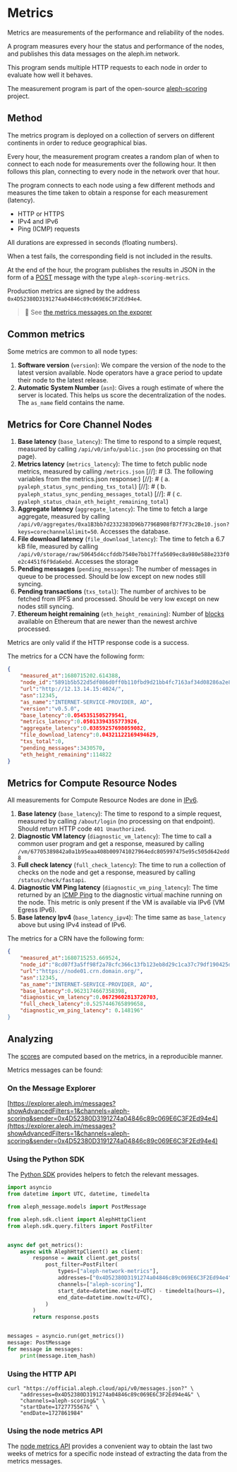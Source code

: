# Metrics

Metrics are measurements of the performance and reliability of the nodes.

A program measures every hour the status and performance of the nodes, and publishes this data messages on the aleph.im network.

This program sends multiple HTTP requests to each node in order to evaluate how well it behaves.

The measurement program is part of the open-source [aleph-scoring](https://github.com/aleph-im/aleph-scoring/) project.

## Method

The metrics program is deployed on a collection of servers on different continents in order to reduce geographical bias.

Every hour, the measurement program creates a random plan of when to connect to each node for measurements over the following hour. It then follows this plan, connecting to every node in the network over that hour.

The program connects to each node using a few different methods and measures the time taken to obtain a response for each measurement (latency).

 - HTTP or HTTPS
 - IPv4 and IPv6
 - Ping (ICMP) requests

All durations are expressed in seconds (floating numbers).

When a test fails, the corresponding field is not included in the results.

At the end of the hour, the program publishes the results in JSON in the form of a [POST](../../protocol/object-types/posts.md) message with the type `aleph-scoring-metrics`.

Production metrics are signed by the address `0x4D52380D3191274a04846c89c069E6C3F2Ed94e4`.

> 🔗 See [the metrics messages on the exporer](https://explorer.aleph.im/messages?showAdvancedFilters=1&channels=aleph-scoring&page=1&sender=0x4D52380D3191274a04846c89c069E6C3F2Ed94e4)

## Common metrics

Some metrics are common to all node types:

1. **Software version** (`version`): We compare the version of the node to the latest version available. Node operators have a grace period to update their node to the latest release.
2. **Automatic System Number** (`asn`): Gives a rough estimate of where the server is located. This helps us score the decentralization of the nodes. The `as_name` field contains the name.

## Metrics for Core Channel Nodes

1. **Base latency** (`base_latency`): The time to respond to a simple request, measured by calling `/api/v0/info/public.json` (no processing on that page).
2. **Metrics latency** (`metrics_latency`): The time to fetch public node metrics, measured by calling `/metrics.json`
[//]: # (3. The following variables from the metrics.json response:)
[//]: # (    a. `pyaleph_status_sync_pending_txs_total`)
[//]: # (    b. `pyaleph_status_sync_pending_messages_total`)
[//]: # (    c. `pyaleph_status_chain_eth_height_remaining_total`)
3. **Aggregate latency** (`aggregate_latency`): The time to fetch a large aggregate, measured by calling `/api/v0/aggregates/0xa1B3bb7d2332383D96b7796B908fB7f7F3c2Be10.json?keys=corechannel&limit=50`. Accesses the database.
4. **File download latency** (`file_download_latency`): The time to fetch a 6.7 kB file, measured by calling `/api/v0/storage/raw/50645d4ccfddb7540e7bb17ffa5609ec8a980e588e233f0e2c4451f6f9da6ebd`. Accesses the storage
5. **Pending messages** (`pending_messages`): The number of messages in queue to be processed. Should be low except on new nodes still syncing.
6. **Pending transactions** (`txs_total`): The number of archives to be fetched from IPFS and processed. Should be very low except on new nodes still syncing.
7. **Ethereum height remaining** (`eth_height_remaining`): Number of [blocks](https://ethereum.org/en/developers/docs/blocks/) available on Ethereum that are newer than the newest archive processed.
 
Metrics are only valid if the HTTP response code is a success.

The metrics for a CCN have the following form:
```json
{
    "measured_at":1680715202.614388,
    "node_id":"5891b5b522d5df086d0ff0b110fbd9d21bb4fc7163af34d08286a2e846f6be03",
    "url":"http://12.13.14.15:4024/",
    "asn":12345,
    "as_name":"INTERNET-SERVICE-PROVIDER, AD",
    "version":"v0.5.0",
    "base_latency":0.0545351505279541,
    "metrics_latency":0.05013394355773926,
    "aggregate_latency":0.03859257698059082,
    "file_download_latency":0.04321122169494629,
    "txs_total":0,
    "pending_messages":3430570,
    "eth_height_remaining":114822
}
```

## Metrics for Compute Resource Nodes

All measurements for Compute Resource Nodes are done in [IPv6](https://en.wikipedia.org/wiki/IPv6).

1. **Base latency** (`base_latency`): The time to respond to a simple request, measured by calling `/about/login` (no processing on that endpoint). Should return HTTP code `401 Unauthorized`.
2. **Diagnostic VM latency** (`diagnostic_vm_latency`): The time to call a common user program and get a response, measured by calling `/vm/67705389842a0a1b95eaa408b009741027964edc805997475e95c505d642edd8`
3. **Full check latency** (`full_check_latency`): The time to run a collection of checks on the node and get a response, measured by calling `/status/check/fastapi`.
4. **Diagnostic VM Ping latency** (`diagnostic_vm_ping_latency`): The time returned by an [ICMP Ping](https://en.wikipedia.org/wiki/Ping_(networking_utility)) to the diagnostic virtual machine running on the node. This metric is only present if the VM is available via IPv6 (VM Egress IPv6). 
5. **Base latency Ipv4** (`base_latency_ipv4`): The time same as `base_latency` above but using IPv4 instead of IPv6.

The metrics for a CRN have the following form:
```json
{
    "measured_at":1680715253.669524,
    "node_id":"8cd07f3a5ff98f2a78cfc366c13fb123eb8d29c1ca37c79df190425d5b9e424d",
    "url":"https://node01.crn.domain.org/",
    "asn":12345,
    "as_name":"INTERNET-SERVICE-PROVIDER, AD",
    "base_latency":0.9623174667358398,
    "diagnostic_vm_latency":0.06729602813720703,
    "full_check_latency":0.5257446765899658,
    "diagnostic_vm_ping_latency": 0.148196"
}
```

## Analyzing

The [scores](../../nodes/reliability/scores.md) are computed based on the metrics, in a reproducible manner.

Metrics messages can be found:

### On the Message Explorer

[https://explorer.aleph.im/messages?showAdvancedFilters=1&channels=aleph-scoring&sender=0x4D52380D3191274a04846c89c069E6C3F2Ed94e4](https://explorer.aleph.im/messages?showAdvancedFilters=1&channels=aleph-scoring&sender=0x4D52380D3191274a04846c89c069E6C3F2Ed94e4)

### Using the Python SDK

The [Python SDK](../../libraries/python-sdk/posts/query/) provides helpers to fetch the relevant messages.
```python
import asyncio
from datetime import UTC, datetime, timedelta

from aleph_message.models import PostMessage

from aleph.sdk.client import AlephHttpClient
from aleph.sdk.query.filters import PostFilter


async def get_metrics():
    async with AlephHttpClient() as client:
        response = await client.get_posts(
            post_filter=PostFilter(
                types=["aleph-network-metrics"],
                addresses=["0x4D52380D3191274a04846c89c069E6C3F2Ed94e4"],
                channels=["aleph-scoring"],
                start_date=datetime.now(tz=UTC) - timedelta(hours=4),
                end_date=datetime.now(tz=UTC),
            )
        )
        return response.posts


messages = asyncio.run(get_metrics())
message: PostMessage
for message in messages:
    print(message.item_hash)
```

### Using the HTTP API

```shell
curl "https://official.aleph.cloud/api/v0/messages.json?" \
    "addresses=0x4D52380D3191274a04846c89c069E6C3F2Ed94e4&" \
    "channels=aleph-scoring&" \
    "startDate=1727775567&" \
    "endDate=1727861984"
```

### Using the node metrics API

The [node metrics API](https://docs.aleph.im/nodes/reliability/monitoring/#node-metrics) provides a convenient way to obtain the last two weeks of metrics for a specific node instead of extracting the data from the metrics messages.
